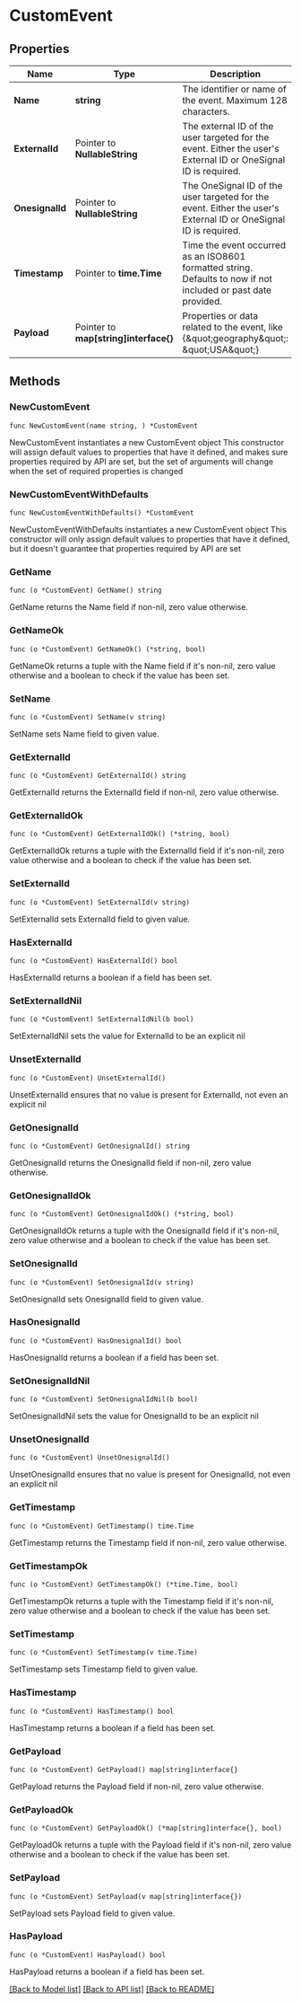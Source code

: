 # CustomEvent

## Properties

Name | Type | Description | Notes
------------ | ------------- | ------------- | -------------
**Name** | **string** | The identifier or name of the event. Maximum 128 characters. | 
**ExternalId** | Pointer to **NullableString** | The external ID of the user targeted for the event. Either the user&#39;s External ID or OneSignal ID is required. | [optional] 
**OnesignalId** | Pointer to **NullableString** | The OneSignal ID of the user targeted for the event. Either the user&#39;s External ID or OneSignal ID is required. | [optional] 
**Timestamp** | Pointer to **time.Time** | Time the event occurred as an ISO8601 formatted string. Defaults to now if not included or past date provided. | [optional] 
**Payload** | Pointer to **map[string]interface{}** | Properties or data related to the event, like {\&quot;geography\&quot;: \&quot;USA\&quot;} | [optional] 

## Methods

### NewCustomEvent

`func NewCustomEvent(name string, ) *CustomEvent`

NewCustomEvent instantiates a new CustomEvent object
This constructor will assign default values to properties that have it defined,
and makes sure properties required by API are set, but the set of arguments
will change when the set of required properties is changed

### NewCustomEventWithDefaults

`func NewCustomEventWithDefaults() *CustomEvent`

NewCustomEventWithDefaults instantiates a new CustomEvent object
This constructor will only assign default values to properties that have it defined,
but it doesn't guarantee that properties required by API are set

### GetName

`func (o *CustomEvent) GetName() string`

GetName returns the Name field if non-nil, zero value otherwise.

### GetNameOk

`func (o *CustomEvent) GetNameOk() (*string, bool)`

GetNameOk returns a tuple with the Name field if it's non-nil, zero value otherwise
and a boolean to check if the value has been set.

### SetName

`func (o *CustomEvent) SetName(v string)`

SetName sets Name field to given value.


### GetExternalId

`func (o *CustomEvent) GetExternalId() string`

GetExternalId returns the ExternalId field if non-nil, zero value otherwise.

### GetExternalIdOk

`func (o *CustomEvent) GetExternalIdOk() (*string, bool)`

GetExternalIdOk returns a tuple with the ExternalId field if it's non-nil, zero value otherwise
and a boolean to check if the value has been set.

### SetExternalId

`func (o *CustomEvent) SetExternalId(v string)`

SetExternalId sets ExternalId field to given value.

### HasExternalId

`func (o *CustomEvent) HasExternalId() bool`

HasExternalId returns a boolean if a field has been set.

### SetExternalIdNil

`func (o *CustomEvent) SetExternalIdNil(b bool)`

 SetExternalIdNil sets the value for ExternalId to be an explicit nil

### UnsetExternalId
`func (o *CustomEvent) UnsetExternalId()`

UnsetExternalId ensures that no value is present for ExternalId, not even an explicit nil
### GetOnesignalId

`func (o *CustomEvent) GetOnesignalId() string`

GetOnesignalId returns the OnesignalId field if non-nil, zero value otherwise.

### GetOnesignalIdOk

`func (o *CustomEvent) GetOnesignalIdOk() (*string, bool)`

GetOnesignalIdOk returns a tuple with the OnesignalId field if it's non-nil, zero value otherwise
and a boolean to check if the value has been set.

### SetOnesignalId

`func (o *CustomEvent) SetOnesignalId(v string)`

SetOnesignalId sets OnesignalId field to given value.

### HasOnesignalId

`func (o *CustomEvent) HasOnesignalId() bool`

HasOnesignalId returns a boolean if a field has been set.

### SetOnesignalIdNil

`func (o *CustomEvent) SetOnesignalIdNil(b bool)`

 SetOnesignalIdNil sets the value for OnesignalId to be an explicit nil

### UnsetOnesignalId
`func (o *CustomEvent) UnsetOnesignalId()`

UnsetOnesignalId ensures that no value is present for OnesignalId, not even an explicit nil
### GetTimestamp

`func (o *CustomEvent) GetTimestamp() time.Time`

GetTimestamp returns the Timestamp field if non-nil, zero value otherwise.

### GetTimestampOk

`func (o *CustomEvent) GetTimestampOk() (*time.Time, bool)`

GetTimestampOk returns a tuple with the Timestamp field if it's non-nil, zero value otherwise
and a boolean to check if the value has been set.

### SetTimestamp

`func (o *CustomEvent) SetTimestamp(v time.Time)`

SetTimestamp sets Timestamp field to given value.

### HasTimestamp

`func (o *CustomEvent) HasTimestamp() bool`

HasTimestamp returns a boolean if a field has been set.

### GetPayload

`func (o *CustomEvent) GetPayload() map[string]interface{}`

GetPayload returns the Payload field if non-nil, zero value otherwise.

### GetPayloadOk

`func (o *CustomEvent) GetPayloadOk() (*map[string]interface{}, bool)`

GetPayloadOk returns a tuple with the Payload field if it's non-nil, zero value otherwise
and a boolean to check if the value has been set.

### SetPayload

`func (o *CustomEvent) SetPayload(v map[string]interface{})`

SetPayload sets Payload field to given value.

### HasPayload

`func (o *CustomEvent) HasPayload() bool`

HasPayload returns a boolean if a field has been set.


[[Back to Model list]](../README.md#documentation-for-models) [[Back to API list]](../README.md#documentation-for-api-endpoints) [[Back to README]](../README.md)


